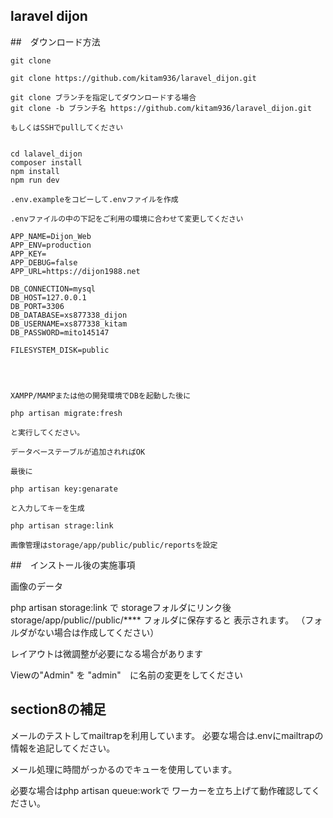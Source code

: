 ## laravel dijon

##　ダウンロード方法

    git clone

    git clone https://github.com/kitam936/laravel_dijon.git

    git clone ブランチを指定してダウンロードする場合
    git clone -b ブランチ名 https://github.com/kitam936/laravel_dijon.git

    もしくはSSHでpullしてください
 

    cd lalavel_dijon
    composer install
    npm install
    npm run dev

    .env.exampleをコピーして.envファイルを作成

    .envファイルの中の下記をご利用の環境に合わせて変更してください

    APP_NAME=Dijon_Web
    APP_ENV=production
    APP_KEY=
    APP_DEBUG=false
    APP_URL=https://dijon1988.net

    DB_CONNECTION=mysql
    DB_HOST=127.0.0.1
    DB_PORT=3306
    DB_DATABASE=xs877338_dijon
    DB_USERNAME=xs877338_kitam
    DB_PASSWORD=mito145147

    FILESYSTEM_DISK=public




    XAMPP/MAMPまたは他の開発環境でDBを起動した後に

    php artisan migrate:fresh 

    と実行してください。

    データベーステーブルが追加されればOK

    最後に

    php artisan key:genarate

    と入力してキーを生成

    php artisan strage:link
    
    画像管理はstorage/app/public/public/reportsを設定
    


##　インストール後の実施事項

画像のデータ

php artisan storage:link で
storageフォルダにリンク後
storage/app/public//public/**** フォルダに保存すると
表示されます。
（フォルダがない場合は作成してください）

レイアウトは微調整が必要になる場合があります

Viewの"Admin" を "admin"　に名前の変更をしてください





##  section8の補足
メールのテストしてmailtrapを利用しています。
必要な場合は.envにmailtrapの情報を追記してください。

メール処理に時間がっかるのでキューを使用しています。

必要な場合はphp artisan queue:workで
ワーカーを立ち上げて動作確認してください。
